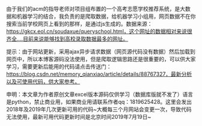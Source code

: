
由于我们的acm的指导老师对项目组布置的一个高考志愿学校推荐系统，是大数据和机器学习的结合，我负责的是爬取数据，给机器学习小组用，网页数据不在你搜索当前学校网页上看到的那样，是通过js生成的。数据来源：https://gkcx.eol.cn/soudaxue/queryschool.html，这个网址的数据相对来说很齐全....目前来说能够找到高校录取数据最多的网址。

提示：由于网站更新，采用ajax异步请求数据（网页源代码没有数据）然后加载到网页中，所以本博客源码没法使用，但是爬取逻辑思路还是很重要的，可以供大家学习，需要更新后能用的代码请点击传送门：https://blog.csdn.net/memory_qianxiao/article/details/88767327，最新分析以及可使用代码，供大家参考。

申明：本文章为作者原创文章excel版本源码仅供学习（数据库版就不发了）语言是python，禁止商业用，如果商业用请联系作者qq：1819625428。这里会发出2018年及2019年几次更新可用的代码~大概每三个月网站会变更一次，导致代码无法使用，最新可用代码更新时间是北京时间2019年7月19日~
